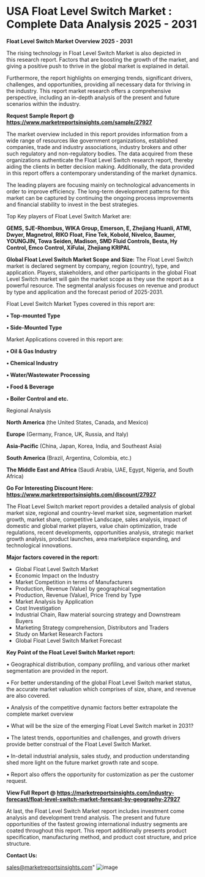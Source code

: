 # USA Float Level Switch Market : Complete Data Analysis 2025 - 2031

<Strong> Float Level Switch Market Overview 2025 - 2031</strong>

The rising technology in Float Level Switch Market is also depicted in this research report. Factors that are boosting the growth of the market, and giving a positive push to thrive in the global market is explained in detail.

Furthermore, the report highlights on emerging trends, significant drivers, challenges, and opportunities, providing all necessary data for thriving in the industry. This report market research offers a comprehensive perspective, including an in-depth analysis of the present and future scenarios within the industry.

<strong>Request Sample Report @ <a href=https://www.marketreportsinsights.com/sample/27927>https://www.marketreportsinsights.com/sample/27927</a></strong>

The market overview included in this report provides information from a wide range of resources like government organizations, established companies, trade and industry associations, industry brokers and other such regulatory and non-regulatory bodies. The data acquired from these organizations authenticate the Float Level Switch research report, thereby aiding the clients in better decision making. Additionally, the data provided in this report offers a contemporary understanding of the market dynamics.

The leading players are focusing mainly on technological advancements in order to improve efficiency. The long-term development patterns for this market can be captured by continuing the ongoing process improvements and financial stability to invest in the best strategies.

Top Key players of Float Level Switch Market are:

<strong>GEMS, SJE-Rhombus, WIKA Group, Emerson, E, Zhejiang Huanli, ATMI, Dwyer, Magnetrol, RIKO Float, Fine Tek, Kobold, Nivelco, Baumer, YOUNGJIN, Towa Seiden, Madison, SMD Fluid Controls, Besta, Hy Control, Emco Control, XiFulai, Zhejiang KRIPAL</strong>

<strong><b>Global Float Level Switch Market Scope and Size:</b></strong>
The Float Level Switch market is declared segment by company, region (country), type, and application. Players, stakeholders, and other participants in the global Float Level Switch market will gain the market scope as they use the report as a powerful resource. The segmental analysis focuses on revenue and product by type and application and the forecast period of 2025-2031.

Float Level Switch Market Types covered in this report are:

<strong>• Top-mounted Type

• Side-Mounted Type</strong>

Market Applications covered in this report are:

<strong>• Oil & Gas Industry

• Chemical Industry

• Water/Wastewater Processing

• Food & Beverage

• Boiler Control and etc.</strong> 

Regional Analysis

<strong>North America</strong> (the United States, Canada, and Mexico)

<strong>Europe</strong> (Germany, France, UK, Russia, and Italy)

<strong>Asia-Pacific</strong> (China, Japan, Korea, India, and Southeast Asia)

<strong>South America</strong> (Brazil, Argentina, Colombia, etc.)

<strong>The Middle East and Africa</strong> (Saudi Arabia, UAE, Egypt, Nigeria, and South Africa)

<strong>Go For Interesting Discount Here: <a href=https://www.marketreportsinsights.com/discount/27927>https://www.marketreportsinsights.com/discount/27927</a></strong>

The Float Level Switch market report provides a detailed analysis of global market size, regional and country-level market size, segmentation market growth, market share, competitive Landscape, sales analysis, impact of domestic and global market players, value chain optimization, trade regulations, recent developments, opportunities analysis, strategic market growth analysis, product launches, area marketplace expanding, and technological innovations.

<strong><b>Major factors covered in the report:</b></strong>
<ul>
  <li>Global Float Level Switch Market </li>
  <li>Economic Impact on the Industry</li>
  <li>Market Competition in terms of Manufacturers</li>
  <li>Production, Revenue (Value) by geographical segmentation</li>
  <li>Production, Revenue (Value), Price Trend by Type</li>
  <li>Market Analysis by Application</li>
  <li>Cost Investigation</li>
  <li>Industrial Chain, Raw material sourcing strategy and Downstream Buyers</li>
  <li>Marketing Strategy comprehension, Distributors and Traders</li>
  <li>Study on Market Research Factors</li>
  <li>Global Float Level Switch Market Forecast</li>
</ul>

<strong><b>Key Point of the Float Level Switch Market report:</b></strong>

• Geographical distribution, company profiling, and various other market segmentation are provided in the report.

• For better understanding of the global Float Level Switch market status, the accurate market valuation which comprises of size, share, and revenue are also covered.

• Analysis of the competitive dynamic factors better extrapolate the complete market overview

• What will be the size of the emerging Float Level Switch market in 2031?

• The latest trends, opportunities and challenges, and growth drivers provide better construal of the Float Level Switch Market.

• In-detail industrial analysis, sales study, and production understanding shed more light on the future market growth rate and scope.

• Report also offers the opportunity for customization as per the customer request.

<strong><b>View Full Report @ <a href=https://marketreportsinsights.com/industry-forecast/float-level-switch-market-forecast-by-geography-27927>https://marketreportsinsights.com/industry-forecast/float-level-switch-market-forecast-by-geography-27927</a></b></strong>


At last, the Float Level Switch Market report includes investment come analysis and development trend analysis. The present and future opportunities of the fastest growing international industry segments are coated throughout this report. This report additionally presents product specification, manufacturing method, and product cost structure, and price structure.

<strong>Contact Us:</strong>

sales@marketreportsinsights.com"
![image](https://github.com/user-attachments/assets/1ec69b16-3a52-4ffb-b2ec-6ea56fbf88bc)
